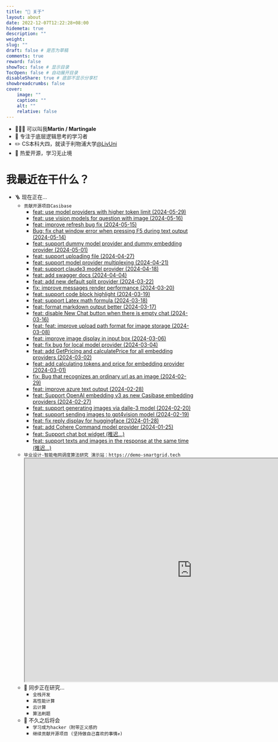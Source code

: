 ```yaml
---
title: "💭 关于"
layout: about
date: 2022-12-07T12:22:28+08:00
hidemeta: true
description: ""
weight:
slug: ""
draft: false # 是否为草稿
comments: true
reward: false
showToc: false # 显示目录
TocOpen: false # 自动展开目录
disableShare: true # 底部不显示分享栏
showbreadcrumbs: false
cover:
    image: ""
    caption: ""
    alt: ""
    relative: false
---
```


- 🧑🏻‍💻 可以叫我**Martin / Martingale**
- 🌊 专注于底层逻辑思考的学习者
- ✏️ CS本科大四，就读于利物浦大学[@LivUni](https://twitter.com/LivUni)
- 💭 热爱开源，学习无止境

# 我最近在干什么？
- 🪜 现在正在...
    - ```贡献开源项目Casibase ``` 
        - [feat: use model providers with higher token limit (2024-05-29)](https://github.com/casibase/casibase/pull/818)
        - [feat: use vision models for question with image (2024-05-16)](https://github.com/casibase/casibase/pull/811)
        - [feat: improve refresh bug fix (2024-05-15)](https://github.com/casibase/casibase/pull/810)
        - [Bug: fix chat window error when pressing F5 during text output (2024-05-14)](https://github.com/casibase/casibase/pull/808)
        - [feat: support dummy model provider and dummy embedding provider (2024-05-01)](https://github.com/casibase/casibase/pull/798)
        - [feat: support uploading file (2024-04-27)](https://github.com/casibase/casibase/pull/795)
        - [feat: support model provider multiplexing (2024-04-21)](https://github.com/casibase/casibase/pull/783)
        - [feat: support claude3 model provider (2024-04-18)](https://github.com/casibase/casibase/pull/785)
        - [feat: add swagger docs (2024-04-04)](https://github.com/casibase/casibase/pull/781)
        - [feat: add new default split provider (2024-03-22)](https://github.com/casibase/casibase/pull/778)
        - [fix: improve messages render performance (2024-03-20)](https://github.com/casibase/casibase/pull/777)
        - [feat: support code block highlight (2024-03-19)](https://github.com/casibase/casibase/pull/776)
        - [feat: support Latex math formula (2024-03-18)](https://github.com/casibase/casibase/pull/775)
        - [feat: format markdown output better (2024-03-17)](https://github.com/casibase/casibase/pull/770)
        - [feat: disable New Chat button when there is empty chat (2024-03-16)](https://github.com/casibase/casibase/pull/773)
        - [feat: feat: improve upload path format for image storage (2024-03-08)](https://github.com/casibase/casibase/pull/758)
        - [feat: improve image display in input box (2024-03-06)](https://github.com/casibase/casibase/pull/754)
        - [feat: fix bug for local model provider (2024-03-04)](https://github.com/casibase/casibase/pull/750)
        - [feat: add GetPricing and calculatePrice for all embedding providers (2024-03-02)](https://github.com/casibase/casibase/pull/737)
        - [feat: add calculating tokens and price for embedding provider (2024-03-01)](https://github.com/casibase/casibase/pull/735)
        - [fix: Bug that recognizes an ordinary url as an image (2024-02-29)](https://github.com/casibase/casibase/pull/730)
        - [feat: improve azure text output (2024-02-28)](https://github.com/casibase/casibase/pull/729)
        - [feat: Support OpenAI embedding v3 as new Casibase embedding providers (2024-02-27)](https://github.com/casibase/casibase/pull/727)
        - [feat: support generating images via dalle-3 model (2024-02-20)](https://github.com/casibase/casibase/pull/717)
        - [feat: support sending images to gpt4vision model (2024-02-19)](https://github.com/casibase/casibase/pull/716)
        - [feat: fix reply display for huggingface (2024-01-28)](https://github.com/casibase/casibase/pull/705)
        - [feat: add Cohere Command model provider (2024-01-25)](https://github.com/casibase/casibase/pull/703)
        - [feat: Support chat bot widget (推迟...)](https://github.com/casibase/casibase/pull/724)
        - [feat: support texts and images in the response at the same time (推迟...)](https://github.com/casibase/casibase/pull/718)
    - ```毕业设计-智能电网调度算法研究 演示站：https://demo-smartgrid.tech```<iframe src="https://demo-smartgrid.tech" width="900" height="600">
    </iframe>
- 🌟 同步正在研究...
    - ```全栈开发```
    - ```高性能计算```
    - ```云计算```
    - ```算法刷题```
- 🤔 不久之后将会
    - ```学习成为hacker（附带正义感的```
    - ```继续贡献开源项目 (坚持做自己喜欢的事情✊)```

